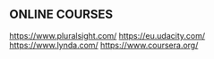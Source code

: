 
## ONLINE COURSES

https://www.pluralsight.com/
https://eu.udacity.com/
https://www.lynda.com/
https://www.coursera.org/